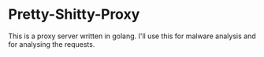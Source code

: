 # Pretty-Shitty-Proxy
This is a proxy server written in golang. I'll use this for malware analysis and for analysing the requests.
